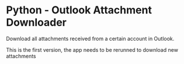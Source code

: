 # Python - Outlook Attachment Downloader
Download all attachments received from a certain account in Outlook.

This is the first version, the app needs to be rerunned to download new attachments
